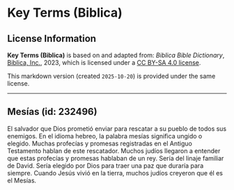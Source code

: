 # Key Terms (Biblica)

## License Information

**Key Terms (Biblica)** is based on and adapted from: _Biblica Bible Dictionary_, [Biblica, Inc.](https://www.biblica.com/), 2023, which is licensed under a [CC BY-SA 4.0 license](https://creativecommons.org/licenses/by-sa/4.0/legalcode.en).

This markdown version (created `2025-10-20`) is provided under the same license.



--------------------------------

## Mesías (id: 232496)

El salvador que Dios prometió enviar para rescatar a su pueblo de todos sus enemigos. En el idioma hebreo, la palabra mesías significa ungido o elegido. Muchas profecías y promesas registradas en el Antiguo Testamento hablan de este rescatador. Muchos judíos llegaron a entender que estas profecías y promesas hablaban de un rey. Sería del linaje familiar de David. Sería elegido por Dios para traer una paz que duraría para siempre. Cuando Jesús vivió en la tierra, muchos judíos creyeron que él es el Mesías.


